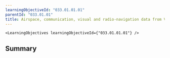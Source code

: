 ```yaml
---
learningObjectiveId: "033.01.01.01"
parentId: "033.01.01"
title: Airspace, communication, visual and radio-navigation data from VFR charts
---
```


```tsx eval
<LearningObjectives learningObjectiveId={"033.01.01.01"} />
```

## Summary
